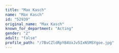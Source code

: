 ```yaml
---
title: "Max Kasch"
name: "Max Kasch"
id: "52939"
original_name: "Max Kasch"
known_for_department: "Acting"
gender: "2"
adult: "false"
profile_path: "/7BvCZldRpYB4UxJv5IxNSMSYgoe.jpg"
---
```

